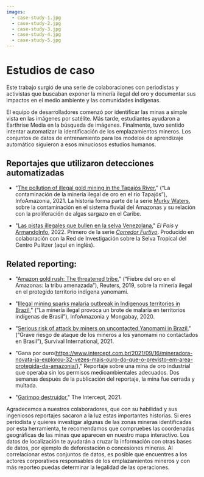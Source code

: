 ```yaml
---
images:
  - case-study-1.jpg
  - case-study-2.jpg
  - case-study-3.jpg
  - case-study-4.jpg
  - case-study-5.jpg
---
```


# Estudios de caso

Este trabajo surgió de una serie de colaboraciones con periodistas y activistas que buscaban exponer la minería ilegal del oro y documentar sus impactos en el medio ambiente y las comunidades indígenas.

El equipo de desarrolladores comenzó por identificar las minas a simple vista en las imágenes por satélite. Más tarde, estudiantes ayudaron a Earthrise Media en la búsqueda de imágenes. Finalmente, tuvo sentido intentar automatizar la identificación de los emplazamientos mineros. Los conjuntos de datos de entrenamiento para los modelos de aprendizaje automático siguieron a esos minuciosos estudios humanos.

## Reportajes que utilizaron detecciones automatizadas

- "[The pollution of illegal gold mining in the Tapajós River](https://infoamazonia.org/en/storymap/the-pollution-of-illegal-gold-mining-in-the-tapajos-river/)," (“La contaminación de la minería ilegal de oro en el río Tapajós”), InfoAmazonia, 2021. La historia forma parte de la serie [Murky Waters](https://infoamazonia.org/en/project/murky-waters/), sobre la contaminación en el sistema fluvial del Amazonas y su relación con la proliferación de algas sargazo en el Caribe.

- "[Las pistas illegales que bullen en la selva Venezolana](https://elpais.com/internacional/2022-01-30/las-pistas-clandestinas-que-bullen-en-la-selva-venezolana.html)," _El País_ y [ArmandoInfo](https://armando.info/la-mineria-ilegal-monto-sus-bases-aereas-en-la-selva/), 2022. Primero de la serie _[Corredor Furtivo](https://armando.info/series/corredor-furtivo/)_. Producido en colaboración con la Red de Investigación sobre la Selva Tropical del Centro Pulitzer (aquí en inglés).

## Related reporting:

- "[Amazon gold rush: The threatened tribe](https://www.reuters.com/graphics/BRAZIL-INDIGENOUS/MINING/rlgvdllonvo/index.html)," (“Fiebre del oro en el Amazonas: la tribu amenazada”), Reuters, 2019, sobre la minería ilegal en el protegido territorio indígena yanomami.

- "[Illegal mining sparks malaria outbreak in Indigenous territories in Brazil](https://infoamazonia.org/en/2020/11/25/mineracao-ilegal-contribui-para-surto-de-malaria-em-terras-indigenas-no-para/)," (“La minería ilegal provoca un brote de malaria en territorios indígenas de Brasil”), InfoAmazonia y Mongabay, 2020.

- "[Serious risk of attack by miners on uncontacted Yanomami in Brazil](https://www.survivalinternational.org/news/12655)," (“Grave riesgo de ataque de los mineros a los yanomami no contactados en Brasil”), Survival International, 2021.

- "Gana por ouro(https://www.intercept.com.br/2021/09/16/mineradora-novata-ja-explorou-32-vezes-mais-ouro-do-que-o-previsto-em-area-protegida-da-amazonia/)," Reportaje sobre una mina de oro industrial que operaba sin los permisos medioambientales adecuados. Dos semanas después de la publicación del reportaje, la mina fue cerrada y multada.

- "[Garimpo destruidor](https://www.intercept.com.br/2021/12/04/garimpo-ilegal-sai-cinza-para-amazonia/)," The Intercept, 2021.

Agradecemos a nuestros colaboradores, que con su habilidad y sus ingeniosos reportajes sacaron a la luz estas importantes historias. Si eres periodista y quieres investigar algunas de las zonas mineras identificadas por esta herramienta, te recomendamos que compruebes las coordenadas geográficas de las minas que aparecen en nuestro mapa interactivo. Los datos de localización te ayudarán a cruzar la información con otras bases de datos, por ejemplo de deforestación o concesiones mineras. Al correlacionar estos conjuntos de datos, es posible que encuentres a los actores corporativos responsables de los emplazamientos mineros y con más reporteo puedas determinar la legalidad de las operaciones.
